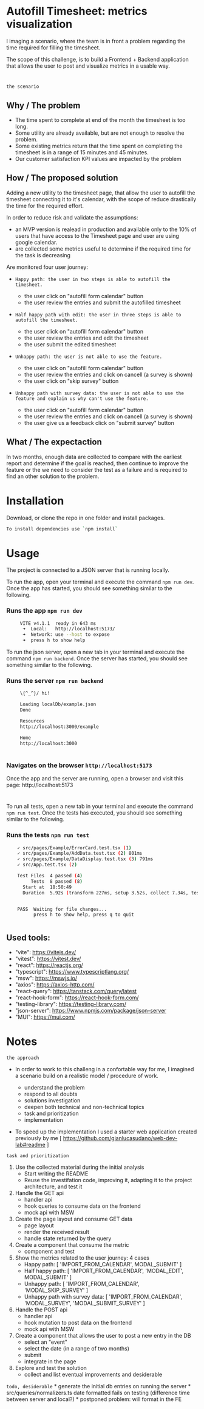 #  Autofill Timesheet: metrics visualization
I imaging a scenario, where the team is in front a problem regarding the time required for filling the timesheet.

The scope of this challenge, is to build a Frontend + Backend application that allows the user to post and visualize metrics in a usable way.

#
`the scenario`
## Why / The problem
* The time spent to complete at end of the month the timesheet is too long.
* Some utility are already available, but are not enough to resolve the problem.
* Some existing metrics return that the time spent on completing the timesheet is in a range of 15 minutes and 45 minutes.
* Our customer satisfaction KPI values are impacted by the problem

## How / The proposed solution
Adding a new utility to the timesheet page, that allow the user to autofill the timesheet connecting it to it's calendar, with the scope of reduce drastically the time for the required effort.

In order to reduce risk and validate the assumptions:
* an MVP version is realead in production and available only to the 10% of users that have access to the Timesheet page and user are using google calendar.
* are collected some metrics useful to determine if the required time for the task is decreasing

Are monitored four user journey:
* `Happy path: the user in two steps is able to autofill the timesheet.`
     * the user click on "autofill form calendar" button
     * the user review the entries and submit the autofilled timesheet

* `Half happy path with edit: the user in three steps is able to autofill the timesheet.`
     * the user click on "autofill form calendar" button
     * the user review the entries and edit the timesheet
     * the user submit the edited timesheet

* `Unhappy path: the user is not able to use the feature.`
     * the user click on "autofill form calendar" button
     * the user review the entries and click on cancell (a survey is shown)
     * the user click on "skip survey" button

* `Unhappy path with survey data: the user is not able to use the feature and explain us why can't use the feature.`
     * the user click on "autofill form calendar" button
     * the user review the entries and click on cancell (a survey is shown)
     * the user give us a feedback click on "submit survey" button

## What / The expectaction
In two months, enough data are collected to compare with the earliest report and determine if the goal is reached, then continue to improve the feature or the we need to consider the test as a failure and is required to find an other solution to the problem.
#

# Installation

Download, or clone the repo in one folder and install packages.

```bash
To install dependencies use `npm install`
```

# Usage
The project is connected to a JSON server that is running locally.

To run the app, open your terminal and execute the command `npm run dev`. Once the app has started, you should see something similar to the following.
###  Runs the app `npm run dev`
```bash
     VITE v4.1.1  ready in 643 ms
      ➜  Local:   http://localhost:5173/
      ➜  Network: use --host to expose
      ➜  press h to show help
```

To run the json server, open a new tab in your terminal and execute the command `npm run backend`. Once the server has started, you should see something similar to the following.

### Runs the server `npm run backend`
``` bash
     \{^_^}/ hi!

     Loading localDb/example.json
     Done

     Resources
     http://localhost:3000/example

     Home
     http://localhost:3000
```
#
### Navigates on the browser `http://localhost:5173`
Once the app and the server are running, open a browser and visit this page: http://localhost:5173
#
To run all tests, open a new tab in your terminal and execute the command `npm run test`. Once the tests has executed, you should see something similar to the following.
### Runs the tests `npm run test`
``` bash
    ✓ src/pages/Example/ErrorCard.test.tsx (1)
    ✓ src/pages/Example/AddData.test.tsx (2) 801ms
    ✓ src/pages/Example/DataDisplay.test.tsx (3) 791ms
    ✓ src/App.test.tsx (2)

    Test Files  4 passed (4)
         Tests  8 passed (8)
      Start at  18:50:49
      Duration  5.92s (transform 227ms, setup 3.52s, collect 7.34s, tests 1.75s)


    PASS  Waiting for file changes...
          press h to show help, press q to quit
```

#
## Used tools:

- "vite": https://vitejs.dev/
- "vitest": https://vitest.dev/
- "react": https://reactjs.org/
- "typescript": https://www.typescriptlang.org/
- "msw": https://mswjs.io/
- "axios": https://axios-http.com/
- "react-query": https://tanstack.com/query/latest
- "react-hook-form": https://react-hook-form.com/
- "testing-library": https://testing-library.com/
- "json-server": https://www.npmjs.com/package/json-server
- "MUI": https://mui.com/

#
# Notes

`the approach`
* In order to work to this challeng in a confortable way for me, I imagined a scenario build on a realistic model / procedure of work.

     * understand the problem
     * respond to all doubts
     * solutions investigation
     * deepen both technical and non-technical topics
     * task and prioritization
     * implementation
* To speed up the implementation I used a starter web application created previously by me  [ https://github.com/gianlucasudano/web-dev-lab#readme ]

`task and prioritization`

1) Use the collected material during the initial analysis
     * Start writing the README
     * Reuse the investifation code, improving it, adapting it to the project architecture, and test it
2) Handle the GET api
     * handler api
     * hook queries to consume data on the frontend
     * mock api with MSW
3) Create the page layout and consume GET data
     * page layout
     * render the received result
     * handle state returned by the query
4) Create a component that consume the metric
     * component and test
5) Show the metrics related to the user journey: 4 cases
     * Happy path: [ 'IMPORT_FROM_CALENDAR', MODAL_SUBMIT' ]
     * Half happy path: [ 'IMPORT_FROM_CALENDAR', 'MODAL_EDIT', MODAL_SUBMIT' ]
     * Unhappy path: [ 'IMPORT_FROM_CALENDAR', 'MODAL_SKIP_SURVEY' ]
     * Unhappy path with survey data: [ 'IMPORT_FROM_CALENDAR', 'MODAL_SURVEY', 'MODAL_SUBMIT_SURVEY' ]
6) Handle the POST api
     * handler api
     * hook mutation to post data on the frontend
     * mock api with MSW
7) Create a component that allows the user to post a new entry in the DB
     * select an "event"
     * select the date (in a range of two months)
     * submit
     * integrate in the page
8) Explore and test the solution
     * collect and list eventual improvements and desiderable

`todo, desiderable`
     * generate the initial db entries on running the server
     * src/queries/normalizers.ts date formatted fails on testing (difference time between server and local?) 
          * postponed problem: will format in the FE
